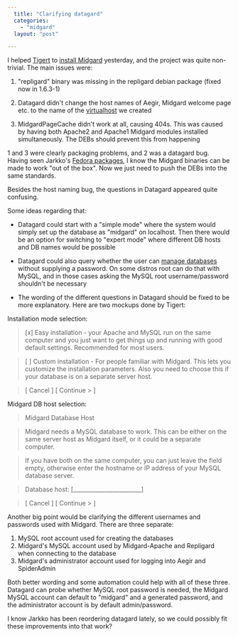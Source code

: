 ```yaml
---
  title: "Clarifying datagard"
  categories: 
    - "midgard"
  layout: "post"

---
```

I helped [Tigert][1] to [install Midgard][2] yesterday, and the project was
quite non-trivial. The main issues were:

1. "repligard" binary was missing in the repligard debian package (fixed now in 1.6.3-1)

2. Datagard didn't change the host names of Aegir, Midgard welcome page etc. to the name of the [virtualhost][4] we created

3. MidgardPageCache didn't work at all, causing 404s. This was caused by having both Apache2 and Apache1 Midgard modules installed simultaneously. The DEBs should prevent this from happening

1 and 3 were clearly packaging problems, and 2 was a datagard bug. Having seen Jarkko's [Fedora packages][3], I know the Midgard binaries
can be made to work "out of the box". Now we just need to push
the DEBs into the same standards.

Besides the host naming bug, the questions in Datagard appeared quite
confusing.

Some ideas regarding that:

* Datagard could start with a "simple mode" where the system would
  simply set up the database as "midgard" on localhost. Then there
  would be an option for switching to "expert mode" where different
  DB hosts and DB names would be possible

* Datagard could also query whether the user can [manage databases][5]
  without supplying a password. On some distros root can do that
  with MySQL, and in those cases asking the MySQL root username/password
  shouldn't be necessary

* The wording of the different questions in Datagard should be fixed
  to be more explanatory. Here are two mockups done by Tigert:

Installation mode selection:

> [x] Easy installation - your Apache and
   MySQL run on the same computer and
   you just want to get things up and
   running with good default settings.
   Recommended for most users.

> [ ] Custom installation - For people
    familiar with Midgard. This lets
   you customize the installation
   parameters. Also you need to choose
   this if your database is on a
   separate server host.

>    [ Cancel ] [ Continue > ]

Midgard DB host selection:

>    Midgard Database Host

>    Midgard needs a MySQL database to work.
    This can  be either  on the  same server
    host as Midgard itself,  or it  could be
    a separate computer.

>    If you have  both on the  same computer,
    you  can just  leave  the  field  empty,
    otherwise  enter  the  hostname  or  IP
    address  of your MySQL database server.

>    Database host: [________________________]

>    [ Cancel ] [ Continue > ]

Another big point would be clarifying the different usernames and passwords used with Midgard. There are three separate:

1. MySQL root account used for creating the databases
2. Midgard's MySQL account used by Midgard-Apache and Repligard when connecting to 
   the database
3. Midgard's administrator account used for logging into Aegir and SpiderAdmin

Both better wording and some automation could help with all of these three. Datagard can probe whether MySQL root password is needed, the Midgard MySQL account can default to "midgard" and a generated password, and the administrator account is by default admin/password.

I know Jarkko has been reordering datagard lately, so we could possibly fit these improvements into that work?

[1]: http://www.tigert.com/
[2]: http://www.midgard-project.org/documentation/installation/distros/debian.html
[3]: http://www.midgard-project.org/documentation/installation/distros/fedora.html
[4]: http://www.midgard-project.org/documentation/installation/vhost.html
[5]: http://www.midgard-project.org/documentation/installation/database.html
